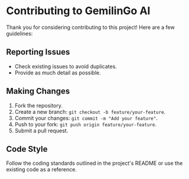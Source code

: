 # Contributing to GemilinGo AI

Thank you for considering contributing to this project! Here are a few guidelines:

## Reporting Issues
- Check existing issues to avoid duplicates.
- Provide as much detail as possible.

## Making Changes
1. Fork the repository.
2. Create a new branch: `git checkout -b feature/your-feature`.
3. Commit your changes: `git commit -m "Add your feature"`.
4. Push to your fork: `git push origin feature/your-feature`.
5. Submit a pull request.

## Code Style
Follow the coding standards outlined in the project's README or use the existing code as a reference.
